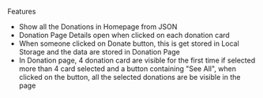 Features 
- Show all the Donations in Homepage from JSON 
- Donation Page Details open when clicked on each donation card
- When someone clicked on Donate button, this is get stored in Local Storage and the data are stored in Donation Page 
- In Donation page, 4 donation card are visible for the first time if selected more than 4 card selected and a button containing "See All", when clicked on the button, all the selected donations are be visible in the page